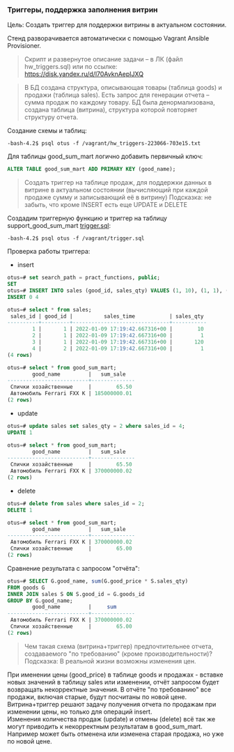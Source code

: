 ### Триггеры, поддержка заполнения витрин

Цель:
 Создать триггер для поддержки витрины в актуальном состоянии.
 
Стенд разворачивается автоматически с помощью Vagrant Ansible Provisioner.

>Скрипт и развернутое описание задачи – в ЛК (файл hw_triggers.sql) или по ссылке:  https://disk.yandex.ru/d/l70AvknAepIJXQ

>В БД создана структура, описывающая товары (таблица goods) и продажи (таблица sales).
>Есть запрос для генерации отчета – сумма продаж по каждому товару.
>БД была денормализована, создана таблица (витрина), структура которой повторяет структуру отчета.

Создание схемы и таблиц:
```console
-bash-4.2$ psql otus -f /vagrant/hw_triggers-223066-703e15.txt
```
Для таблицы good_sum_mart логично добавить первичный ключ:
```sql
ALTER TABLE good_sum_mart ADD PRIMARY KEY (good_name);
```

>Создать триггер на таблице продаж, для поддержки данных в витрине в актуальном состоянии (вычисляющий при каждой продаже сумму и записывающий её в витрину)
>Подсказка: не забыть, что кроме INSERT есть еще UPDATE и DELETE

Создадим триггерную функцию и триггер на таблицу support_good_sum_mart [trigger.sql](trigger.sql):
```console
-bash-4.2$ psql otus -f /vagrant/trigger.sql
```

Проверка работы триггера: 
- insert
```sql
otus=# set search_path = pract_functions, public;
SET
otus=# INSERT INTO sales (good_id, sales_qty) VALUES (1, 10), (1, 1), (1, 120), (2, 1);
INSERT 0 4

otus=# select * from sales;
 sales_id | good_id |          sales_time           | sales_qty 
----------+---------+-------------------------------+-----------
        1 |       1 | 2022-01-09 17:19:42.667316+00 |        10
        2 |       1 | 2022-01-09 17:19:42.667316+00 |         1
        3 |       1 | 2022-01-09 17:19:42.667316+00 |       120
        4 |       2 | 2022-01-09 17:19:42.667316+00 |         1
(4 rows)

otus=# select * from good_sum_mart;
        good_name         |   sum_sale   
--------------------------+--------------
 Спички хозайственные     |        65.50
 Автомобиль Ferrari FXX K | 185000000.01
(2 rows)
```
- update
```sql
otus=# update sales set sales_qty = 2 where sales_id = 4;
UPDATE 1

otus=# select * from good_sum_mart;
        good_name         |   sum_sale   
--------------------------+--------------
 Спички хозайственные     |        65.50
 Автомобиль Ferrari FXX K | 370000000.02
(2 rows)
```
- delete
```sql
otus=# delete from sales where sales_id = 2;
DELETE 1

otus=# select * from good_sum_mart;
        good_name         |   sum_sale   
--------------------------+--------------
 Автомобиль Ferrari FXX K | 370000000.02
 Спички хозайственные     |        65.00
(2 rows)
```

Сравнение результата с запросом "отчёта":
```sql
otus=# SELECT G.good_name, sum(G.good_price * S.sales_qty)
FROM goods G
INNER JOIN sales S ON S.good_id = G.goods_id
GROUP BY G.good_name;
        good_name         |     sum      
--------------------------+--------------
 Автомобиль Ferrari FXX K | 370000000.02
 Спички хозайственные     |        65.00
(2 rows)
```
>Чем такая схема (витрина+триггер) предпочтительнее отчета, создаваемого "по требованию" (кроме производительности)? Подсказка: В реальной жизни возможны изменения цен.

При именении цены (good_price) в таблице goods и продажах - вставке новых значений в таблицу sales или изменении, отчёт запросом будет возвращать некорректные значения. В отчёте "по требованию" все продажи, включая старые, будут посчитаны по новой цене.  
Витрина+триггер решают задачу получения отчета по продажам при изменении цены, но только для операций insert.  
Изменения количества продаж (update) и отмены (delete) всё так же могут приводить к некорректным результатам в good_sum_mart. Например может быть отменена или изменена старая продажа, но уже по новой цене.  
